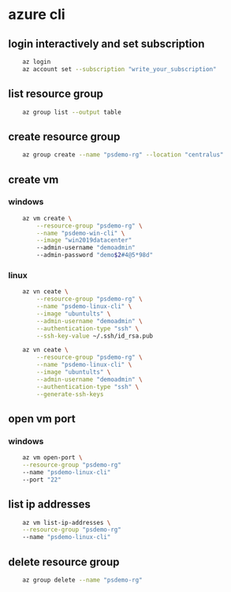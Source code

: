 # azure cli

## login interactively and set subscription
```sh
    az login
    az account set --subscription "write_your_subscription"
```

## list resource group
```sh
    az group list --output table 
``` 

## create resource group
```sh
    az group create --name "psdemo-rg" --location "centralus" 
``` 

## create vm 
### windows
```sh
    az vm create \
        --resource-group "psdemo-rg" \
        --name "psdemo-win-cli" \
        --image "win2019datacenter"
        --admin-username "demoadmin"
        --admin-password "demo$2#4@5*98d"  
``` 

### linux
```sh
    az vn ceate \
        --resource-group "psdemo-rg" \
        --name "psdemo-linux-cli" \
        --image "ubuntults" \
        --admin-username "demoadmin" \
        --authentication-type "ssh" \
        --ssh-key-value ~/.ssh/id_rsa.pub
```

```sh
    az vn ceate \
        --resource-group "psdemo-rg" \
        --name "psdemo-linux-cli" \
        --image "ubuntults" \
        --admin-username "demoadmin" \
        --authentication-type "ssh" \
        --generate-ssh-keys
```

## open vm port

### windows
```sh
    az vm open-port \
    --resource-group "psdemo-rg"
    --name "psdemo-linux-cli"
    --port "22"
```

## list ip addresses
```sh
    az vm list-ip-addresses \
    --resource-group "psdemo-rg"
    --name "psdemo-linux-cli"
```

## delete resource group
```sh
    az group delete --name "psdemo-rg"
```